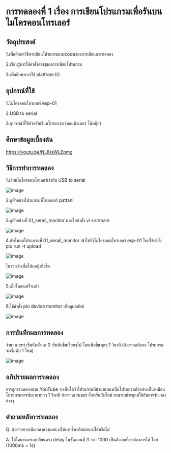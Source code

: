 # การทดลองที่ 1 เรื่อง การเขียนโปรแกรมเพื่อรันบนไมโครคอนโทรเลอร์


## วัตถุประสงค์
 1.เพื่อศึกษาวิธีการเขียนโปรแกรมและcodeของการเขียนการทดลอง 
 
 2.เรียนรู้การใช้คำสั่งต่างๆของการเขียนโปรแกรม
 
 3.เพื่อศึกษาการใช้ platfrom IO
## อุปกรณ์ที่ใช้
   1.ไมโครคอนโทรเลอร์ esp-01
  
  2.USB to serial
  
  3.อุปกรณ์ที่ใช้สำหรับเขียนโปรแกรม (คอมพิวเตอร์ โน๊ตบุ๊ค) 
## ศึกษาข้อมูลเบื้องต้น
   https://youtu.be/NLIUsWLEpmg
## วิธีการทำการทดลอง
  1.เสียบไมโครคอนโทเลอร์เข้ากับ USB to serial
  
  ![image](https://user-images.githubusercontent.com/80879829/112275297-0cb22180-8cb2-11eb-9a5b-5272312e3d28.png)
  
  2.ดูตัวอย่างโปรเเกรมที่โฟลเดอร์ pattani
  
  ![image](https://user-images.githubusercontent.com/80879829/112275535-4e42cc80-8cb2-11eb-8141-10c884cac88a.png)
  
  3.ดูตัวอย่างที่ 01_serail_monitor เเละใสคำสั่ง vi src/main
  
  ![image](https://user-images.githubusercontent.com/80879829/112276009-cc9f6e80-8cb2-11eb-81a4-5ca67f501f8e.png)
  
  4.อัพโหลดโปรเเกรมที่ 01_serail_monitor เข้าไปยังไมโครคอนโทรเลอร์ esp-01 โดยใช้คำสั่ง pio run -t upload
  
  ![image](https://user-images.githubusercontent.com/80879829/112276592-80a0f980-8cb3-11eb-8f0f-eb12498e9288.png)
   
   ในระหว่างนั้นให้กดปุ่มรีเซ็ต
  
  ![image](https://user-images.githubusercontent.com/80879829/112276810-b7770f80-8cb3-11eb-8353-6f072d172c7c.png)

  5.เมื่อโหลดเสร็จเเล้ว

 ![image](https://user-images.githubusercontent.com/80879829/112277060-f60cca00-8cb3-11eb-99f5-3556030faaa4.png)

  6.ใช้คำสั่ง pio device monitor เพื่อดูผลลัพธ์
 
 ![image](https://user-images.githubusercontent.com/80879829/112277305-353b1b00-8cb4-11eb-8d8f-3e4b37d9a7dd.png)


## การบันทึกผลการทดลอง
จำนวน cnt เริ่มนับตั้งเเต่ 0 เริ่มนับขึ้นเรื่อยๆไป โดยเพิ่มขึ้นทุกๆ 1 วินาที 
(ถ้าเรากดสีเเดง โปรเเกรมจะเริ่มนับ 1 ใหม่)

![image](https://user-images.githubusercontent.com/80879829/112277676-92cf6780-8cb4-11eb-830f-1c3bb0b7b77b.png)

## อภิปรายผลการทดลอง 
การดูการทดลองผ่าน YouTube จะเห็นได้ว่าโปรแกรมที่นำมาแสดงเป็นโปรแกรมตัวอย่างเป็นเหมือนโปรแกรมการนับเวลาทุกๆ 1 วินาที ถ้าเรากด reset ก็จะเริ่มนับใหม่ สามารถประยุกต์ใช้กับการจับเวลาต่างๆ
## คำถามหลังการทดลอง
Q..ถ้าเราอยากเพิ่มเวลาความหน่วงให้มากขึ้นหรือน้อยลงได้หรือไม่ 

A..ได้โดยสามารถเปลี่ยนตรง delay ในขั้นตอนที่ 3 จาก 1000 เป็นตัวเลขที่เราต้องการได้ โดย (1000ms = 1s)


